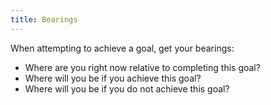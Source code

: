 ```yaml
---
title: Bearings
---
```


When attempting to achieve a goal, get your bearings:

* Where are you right now relative to completing this goal?
* Where will you be if you achieve this goal?
* Where will you be if you do not achieve this goal?
